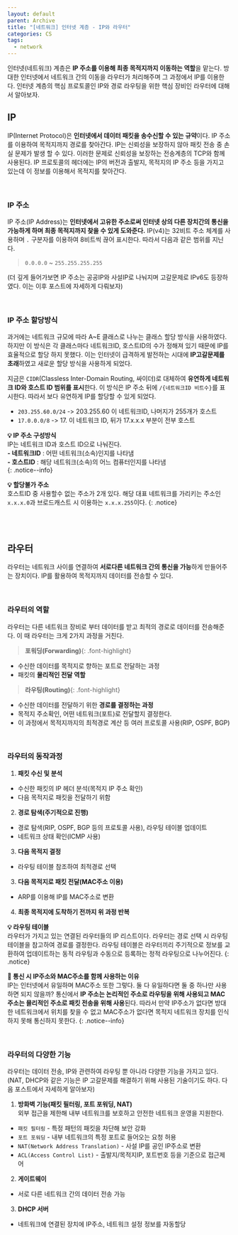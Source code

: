 ```yaml
---
layout: default
parent: Archive
title: "[네트워크] 인터넷 계층 - IP와 라우터"
categories: CS
tags:
  - network
---  
```


인터넷(네트워크) 계층은 **IP 주소를 이용해 최종 목적지까지 이동하는 역할**을 맡는다. 방대한 인터넷에서 네트워크 간의 이동을 라우터가 처리해주며 그 과정에서 IP를 이용한다. 인터넷 계층의 핵심 프로토콜인 IP와 경로 라우팅을 위한 핵심 장비인 라우터에 대해서 알아보자.  

## IP
IP(Internet Protocol)은 **인터넷에서 데이터 패킷을 송수신할 수 있는 규약**이다. IP 주소를 이용하여 목적지까지 경로를 찾아간다. IP는 신뢰성을 보장하지 않아 패킷 전송 중 손실 문제가 발생 할 수 있다. 이러한 문제로 신뢰성을 보장하는 전송계층의 TCP와 함께 사용된다. IP 프로토콜의 헤더에는 IP의 버전과 출발지, 목적지의 IP 주소 등을 가지고 있는데 이 정보를 이용해서 목적지를 찾아간다.

<br />  

### IP 주소
IP 주소(IP Address)는 **인터넷에서 고유한 주소로써 인터넷 상의 다른 장치간의 통신을 가능하게 하며 최종 목적지까지 찾을 수 있게 도와준다.** IP(v4)는 32비트 주소 체계를 사용하며 `.` 구분자를 이용하여 8비트씩 끊어 표시한다. 따라서 다음과 같은 범위를 지닌다. 
> `0.0.0.0` ~ `255.255.255.255`  

(더 깊게 들어가보면 IP 주소는 공공IP와 사설IP로 나눠지며 고갈문제로 IPv6도 등장하였다. 이는 이후 포스트에 자세하게 다뤄보자)  

<br />  


### IP 주소 할당방식
과거에는 네트워크 규모에 따라 A~E 클래스로 나누는 클래스 할당 방식을 사용하였다. 하지만 이 방식은 각 클래스마다 네트워크ID, 호스트ID의 수가 정해져 있기 때문에 IP를 효율적으로 할당 하지 못했다. 이는 인터넷이 급격하게 발전하는 시대에 **IP고갈문제를 초래**하였고 새로운 할당 방식을 사용하게 되었다.

지금은 `CIDR`(Classless Inter-Domain Routing, 싸이더)로 대체하여 **유연하게 네트워크 ID와 호스트 ID 범위를 표시**한다. 이 방식은 IP 주소 뒤에 `/{네트워크ID 비트수}`를 표시한다. 따라서 보다 유연하게 IP를 할당할 수 있게 되었다.  
- `203.255.60.0/24` -> 203.255.60 이 네트워크ID, 나머지가 255개가 호스트
- `17.0.0.0/8` -> 17. 이 네트워크 ID, 뒤가 17.x.x.x 부분이 전부 호스트  

**💡 IP 주소 구성방식**  
IP는 네트워크 ID과 호스트 ID으로 나눠진다.  
**- 네트워크ID** : 어떤 네트워크(소속)인지를 나타냄  
**- 호스트ID** : 해당 네트워크(소속)의 어느 컴퓨터인지를 나타냄  
{: .notice--info}  

**💡 할당불가 주소**  
호스트ID 중 사용할수 없는 주소가 2개 있다. 해당 대표 네트워크를 가리키는 주소인 `x.x.x.0`과 브로드캐스트 시 이용하는 `x.x.x.255`이다. 
{: .notice}  

<br /><br />  

## 라우터
라우터는 네트워크 사이를 연결하여 **서로다른 네트워크 간의 통신을 가능**하게 만들어주는 장치이다. IP를 활용하여 목적지까지 데이터를 전송할 수 있다.  

<br />  

### 라우터의 역할
라우터는 다른 네트워크 장비로 부터 데이터를 받고 최적의 경로로 데이터를 전송해준다. 이 때 라우터는 크게 2가지 과정을 거친다.

> **포워딩(Forwarding)**{: .font-highlight}  
- 수신한 데이터를 목적지로 향하는 포트로 전달하는 과정   
- 패킷의 **물리적인 전달 역할**  

> **라우팅(Routing)**{: .font-highlight}  
- 수신한 데이터를 전달하기 위한 **경로를 결정하는 과정**
- 목적지 주소확인, 어떤 네트워크(포트)로 전달할지 결정한다.
- 이 과정에서 목적지까지의 최적경로 계산 등 여러 프로토콜 사용(RIP, OSPF, BGP)  

<br />  

### 라우터의 동작과정
1. **패킷 수신 및 분석**
  - 수신한 패킷의 IP 헤더 분석(목적지 IP 주소 확인)
  - 다음 목적지로 패킷을 전달하기 위함
2. **경로 탐색(주기적으로 진행)**
  - 경로 탐색(RIP, OSPF, BGP 등의 프로토콜 사용), 라우팅 테이블 업데이트
  - 네트워크 상태 확인(ICMP 사용)
3. **다음 목적지 결정**
  - 라우팅 테이블 참조하여 최적경로 선택
3. **다음 목적지로 패킷 전달(MAC주소 이용)**
  - ARP를 이용해 IP를 MAC주소로 변환
4. **최종 목적지에 도착하기 전까지 위 과정 반복**  

**💡 라우팅 테이블**  
라우터가 가지고 있는 연결된 라우터들의 IP 리스트이다. 라우터는 경로 선택 시 라우팅 테이블을 참고하여 경로를 결정한다. 라우팅 테이블은 라우터끼리 주기적으로 정보를 교환하여 업데이트하는 동적 라우팅과 수동으로 등록하는 정적 라우팅으로 나누어진다. 
{: .notice}  

**🤔 통신 시 IP주소와 MAC주소를 함께 사용하는 이유**  
IP는 인터넷에서 유일하며 MAC주소 또한 그렇다. 둘 다 유일하다면 둘 중 하나만 사용하면 되지 않을까? 통신에서 **IP 주소는 논리적인 주소로 라우팅을 위해 사용되고 MAC 주소는 믈리적인 주소로 패킷 전송을 위해 사용**된다. 따라서 만약 IP주소가 없다면 방대한 네트워크에서 위치를 찾을 수 없고 MAC주소가 없다면 목적지 네트워크 장치를 인식하지 못해 통신하지 못한다.
{: .notice--info}

<br />  

### 라우터의 다양한 기능
라우터는 데이터 전송, IP와 관련하여 라우팅 뿐 아니라 다양한 기능을 가지고 있다. (NAT, DHCP와 같은 기능은 IP 고갈문제를 해결하기 위해 사용된 기술이기도 하다. 다음 포스트에서 자세하게 알아보자)

1. **방화벽 기능(패킷 필터링, 포트 포워딩, NAT)**  
외부 접근을 제한해 내부 네트워크를 보호하고 안전한 네트워크 운영을 지원한다.
  - `패킷 필터링` - 특정 패턴의 패킷을 차단해 보안 강화
  - `포트 포워딩` - 내부 네트워크의 특정 포트로 들어오는 요청 허용
  - `NAT(Network Address Translation)` - 사설 IP를 공인 IP주소로 변환
  - `ACL(Access Control List)` - 출발지/목적지IP, 포트번호 등을 기준으로 접근제어
2. **게이트웨이**
  - 서로 다른 네트워크 간의 데이터 전송 가능
3. **DHCP 서버**
  - 네트워크에 연결된 장치에 IP주소, 네트워크 설정 정보를 자동할당  
